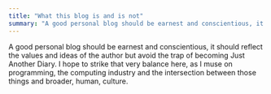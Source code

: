```yaml
---
title: "What this blog is and is not"
summary: "A good personal blog should be earnest and conscientious, it should reflect the values and ideas of the author but avoid the trap of becoming Just Another Diary. I hope to strike that very balance here, as I muse on programming, the computing industry and the intersection between those things and broader, human, culture."
---
```


A good personal blog should be earnest and conscientious, it should reflect the values and ideas of the author but avoid the trap of becoming Just Another Diary. I hope to strike that very balance here, as I muse on programming, the computing industry and the intersection between those things and broader, human, culture.

